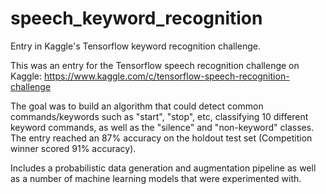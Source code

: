 # speech_keyword_recognition

Entry in Kaggle's Tensorflow keyword recognition challenge.

This was an entry for the Tensorflow speech recognition challenge on Kaggle: https://www.kaggle.com/c/tensorflow-speech-recognition-challenge

The goal was to build an algorithm that could detect common commands/keywords such as "start", "stop", etc, classifying 10 different keyword commands, as well as the "silence" and "non-keyword" classes. The entry reached an 87% accuracy on the holdout test set (Competition winner scored 91% accuracy).

Includes a probabilistic data generation and augmentation pipeline as well as a number of machine learning models that were experimented with.
